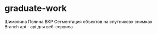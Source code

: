 # graduate-work
Шимолина Полина ВКР
Сегментация объектов на спутниковх снимках
Branch api - api для веб-сервиса
